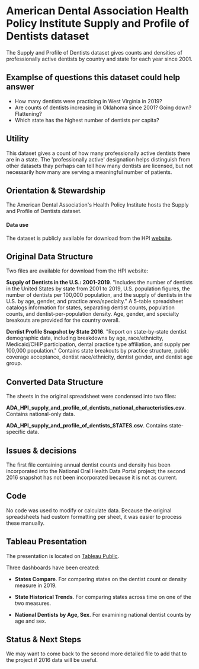 # American Dental Association Health Policy Institute Supply and Profile of Dentists dataset

The Supply and Profile of Dentists dataset gives counts and densities of professionally active dentists by country and state for each year since 2001.

## Examplse of questions this dataset could help answer

* How many dentists were practicing in West Virginia in 2019?
* Are counts of dentists increasing in Oklahoma since 2001? Going down? Flattening?
* Which state has the highest number of dentists per capita?

## Utility

This dataset gives a count of how many professionally active dentists there are in a state. The 'professionally active' designation helps distinguish from other datasets thay perhaps can tell how many dentists are licensed, but not necessarily how many are serving a meaningful number of patients.

## Orientation & Stewardship  

The American Dental Association's Health Policy Institute hosts the Supply and Profile of Dentists dataset.

#### Data use 

The dataset is publicly available for download from the HPI [website](https://www.ada.org/en/science-research/health-policy-institute/data-center/supply-and-profile-of-dentists). 

## Original Data Structure

Two files are available for download from the HPI website: 

**Supply of Dentists in the U.S.: 2001-2019**. "Includes the number of dentists in the United States by state from 2001 to 2019, U.S. population figures, the number of dentists per 100,000 population, and the supply of dentists in the U.S. by age, gender, and practice area/specialty." A 5-table spreadsheet catalogs information for states, separating dentist counts, population counts, and dentist-per-population density. Age, gender, and specialty breakouts are provided for the country overall.

**Dentist Profile Snapshot by State 2016**. "Report on state-by-state dentist demographic data, including breakdowns by age, race/ethnicity, Medicaid/CHIP participation, dental practice type affiliation, and supply per 100,000 population." Contains state breakouts by practice structure, public coverage acceptance, dentist race/ethnicity, dentist gender, and dentist age group. 

## Converted Data Structure

The sheets in the original spreadsheet were condensed into two files:

**ADA_HPI_supply_and_profile_of_dentists_national_characteristics.csv**. Contains national-only data.

**ADA_HPI_supply_and_profile_of_dentists_STATES.csv**. Contains state-specific data.

## Issues & decisions

The first file containing annual dentist counts and density has been incorporated into the National Oral Health Data Portal project; the second 2016 snapshot has not been incorporated because it is not as current. 

## Code

No code was used to modify or calculate data. Because the original spreadsheets had custom formatting per sheet, it was easier to process these manually.

## Tableau Presentation

The presentation is located on [Tableau Public](https://public.tableau.com/profile/association.of.state.territorial.dental.directors#!/vizhome/ADAHPISupplyandProfileofDentists/Orientation).

Three dashboards have been created:

* **States Compare**. For comparing states on the dentist count or density measure in 2019.

* **State Historical Trends**. For comparing states across time on one of the two measures.

* **National Dentists by Age, Sex**. For examining national dentist counts by age and sex.

## Status & Next Steps

We may want to come back to the second more detailed file to add that to the project if 2016 data will be useful.

